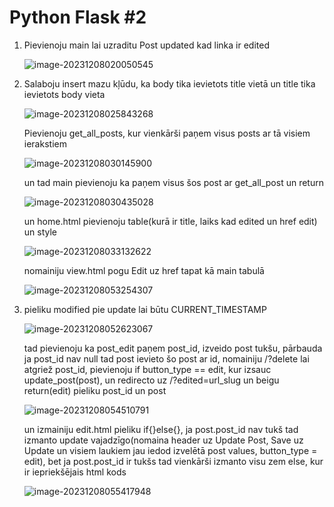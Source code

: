 # Python Flask #2

1. Pievienoju main lai uzraditu Post updated kad linka ir edited

   ![image-20231208020050545](https://s2.loli.net/2023/12/08/mQg2IFWCvjVhLYa.png)

2. Salaboju insert mazu kļūdu, ka body tika ievietots title vietā un title tika ievietots body vieta

   ![image-20231208025843268](https://s2.loli.net/2023/12/08/btvBmF5kMH6EjTK.png)

   Pievienoju get_all_posts, kur vienkārši paņem visus posts ar tā visiem ierakstiem

   ![image-20231208030145900](https://s2.loli.net/2023/12/08/jlsbxYMit6VWyLn.png)

   un tad main pievienoju ka paņem visus šos post ar get_all_post un return

   ![image-20231208030435028](https://s2.loli.net/2023/12/08/LViZjXYnEbQt3lc.png)

   un home.html pievienoju table(kurā ir title, laiks kad edited un href edit) un style

   ![image-20231208033132622](https://s2.loli.net/2023/12/08/dfgsDKLWSmzIVb8.png)

   nomainiju view.html pogu Edit uz href tapat kā main tabulā

   ![image-20231208053254307](https://s2.loli.net/2023/12/08/9DUoIPJnFSdQZfE.png)

3. pieliku modified pie update lai būtu CURRENT_TIMESTAMP

   ![image-20231208052623067](https://s2.loli.net/2023/12/08/PtDQEhbpL28NVJB.png)

   tad pievienoju ka post_edit paņem post_id, izveido post tukšu, pārbauda ja post_id nav null tad post ievieto šo post ar id, nomainiju /?delete lai atgriež post_id, pievienoju if button_type == edit, kur izsauc update_post(post), un redirecto uz /?edited=url_slug un beigu return(edit) pieliku post_id un post

   ![image-20231208054510791](https://s2.loli.net/2023/12/08/bOLkg7Azfr4QjKy.png)

   un izmainiju edit.html pieliku if{}else{}, ja post.post_id nav tukš tad izmanto update vajadzīgo(nomaina header uz Update Post, Save uz Update un visiem laukiem jau iedod izvelētā post values, button_type = edit), bet ja post.post_id ir tukšs tad vienkārši izmanto visu zem else, kur ir iepriekšējais html kods

   ![image-20231208055417948](https://s2.loli.net/2023/12/08/38sfgVeSLEIotGp.png)